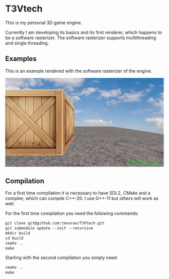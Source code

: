 # T3Vtech

This is my personal 3D game engine.

Currently I am developing its basics and its first renderer, which happens to be a software rasterizer.
The software rasterizer supports multithreading and single threading.

## Examples

This is an example rendered with the software rasterizer of the engine.

![image info](screenshots/21.06.23-some-sky.png)

## Compilation

For a first time compilation it is necessary to have SDL2, CMake and a compiler, which can compile
C++-20. I use G++-11 but others will work as well.

For the first time compilation you need the following commands:

```
git clone git@github.com:tevoran/T3Vtech.git
git submodule update --init --recursive
mkdir build
cd build
cmake ..
make
```

Starting with the second compilation you simply need:

```
cmake ..
make
```
